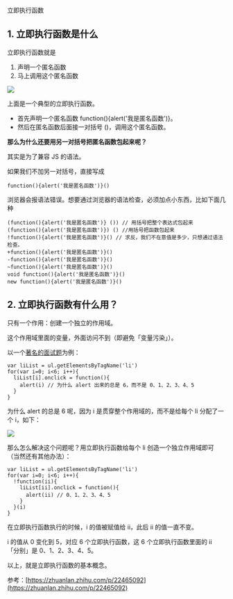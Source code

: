 立即执行函数

## 1. 立即执行函数是什么

立即执行函数就是

1.  声明一个匿名函数
2.  马上调用这个匿名函数  
    

  

![](https://pic3.zhimg.com/80/d043f5554b4db3baf464606c15ab4c06_720w.png)

上面是一个典型的立即执行函数。

-   首先声明一个匿名函数 function(){alert('我是匿名函数')}。
-   然后在匿名函数后面接一对括号 ()，调用这个匿名函数。

  

**那么为什么还要用另一对括号把匿名函数包起来呢？**

其实是为了兼容 JS 的语法。

如果我们不加另一对括号，直接写成

```text
function(){alert('我是匿名函数')}()
```

浏览器会报语法错误。想要通过浏览器的语法检查，必须加点小东西，比如下面几种

```text
(function(){alert('我是匿名函数')} ()) // 用括号把整个表达式包起来
(function(){alert('我是匿名函数')}) () //用括号把函数包起来
!function(){alert('我是匿名函数')}() // 求反，我们不在意值是多少，只想通过语法检查。
+function(){alert('我是匿名函数')}()
-function(){alert('我是匿名函数')}()
~function(){alert('我是匿名函数')}()
void function(){alert('我是匿名函数')}()
new function(){alert('我是匿名函数')}()

```

## 2. 立即执行函数有什么用？

只有一个作用：创建一个独立的作用域。

这个作用域里面的变量，外面访问不到（即避免「变量污染」）。

以一个[著名的面试题](https://link.zhihu.com/?target=http%3A//js.jirengu.com/didu/1)为例：

```text
var liList = ul.getElementsByTagName('li')
for(var i=0; i<6; i++){
  liList[i].onclick = function(){
    alert(i) // 为什么 alert 出来的总是 6，而不是 0、1、2、3、4、5
  }
}
```

为什么 alert 的总是 6 呢，因为 i 是贯穿整个作用域的，而不是给每个 li 分配了一个 i，如下：

![](https://pic1.zhimg.com/80/d9da14084ed79b36d947bf68dda96074_720w.png)

那么怎么解决这个问题呢？用立即执行函数给每个 li 创造一个独立作用域即可（当然还有其他办法）：

```text
var liList = ul.getElementsByTagName('li')
for(var i=0; i<6; i++){
  !function(ii){
    liList[ii].onclick = function(){
      alert(ii) // 0、1、2、3、4、5
    }
  }(i)
}

```

在立即执行函数执行的时候，i 的值被赋值给 ii，此后 ii 的值一直不变。

i 的值从 0 变化到 5，对应 6 个立即执行函数，这 6 个立即执行函数里面的 ii 「分别」是 0、1、2、3、4、5。

以上，就是立即执行函数的基本概念。

参考：[https://zhuanlan.zhihu.com/p/22465092](https://zhuanlan.zhihu.com/p/22465092)
<!--stackedit_data:
eyJoaXN0b3J5IjpbOTA5MDE4NzI2XX0=
-->